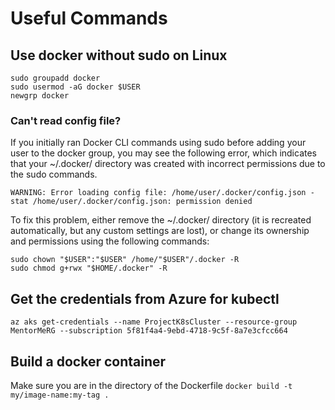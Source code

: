 # Useful Commands

## Use docker without sudo on Linux
```
sudo groupadd docker
sudo usermod -aG docker $USER
newgrp docker 
```

### Can't read config file?
If you initially ran Docker CLI commands using sudo before adding your user to the docker group, you may see the following error, which indicates that your ~/.docker/ directory was created with incorrect permissions due to the sudo commands.
```console
WARNING: Error loading config file: /home/user/.docker/config.json -
stat /home/user/.docker/config.json: permission denied
```
To fix this problem, either remove the ~/.docker/ directory (it is recreated automatically, but any custom settings are lost), or change its ownership and permissions using the following commands:
```console
sudo chown "$USER":"$USER" /home/"$USER"/.docker -R
sudo chmod g+rwx "$HOME/.docker" -R
```

## Get the credentials from Azure for kubectl
`az aks get-credentials --name ProjectK8sCluster --resource-group MentorMeRG --subscription 5f81f4a4-9ebd-4718-9c5f-8a7e3cfcc664`

## Build a docker container
Make sure you are in the directory of the Dockerfile
`docker build -t my/image-name:my-tag .`
